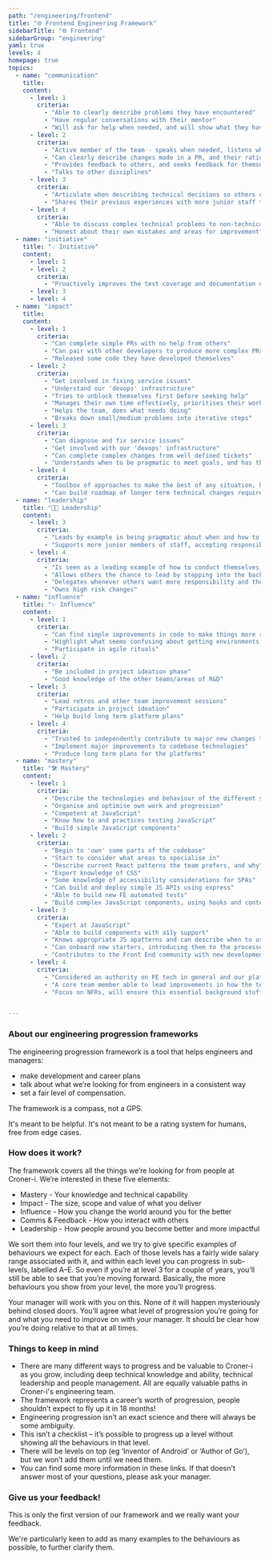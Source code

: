```yaml
---
path: "/engineering/frontend"
title: "🌐 Frontend Engineering Framework"
sidebarTitle: "🌐 Frontend"
sidebarGroup: "engineering"
yaml: true
levels: 4
homepage: true
topics:
  - name: "communication"
    title:
    content:
      - level: 1
        criteria:
          - "Able to clearly describe problems they have encountered"
          - "Have regular conversations with their mentor"
          - "Will ask for help when needed, and will show what they have tried for themselves"
      - level: 2
        criteria:
          - "Active member of the team - speaks when needed, listens when needed"
          - "Can clearly describe changes made in a PR, and their rationale"
          - "Provides feedback to others, and seeks feedback for themselves"
          - "Talks to other disciplines"
      - level: 3
        criteria:
          - "Articulate when describing technical decisions so others can learn thought processes"
          - "Shares their previous experiences with more junior staff to help accelerate their progress"
      - level: 4
        criteria:
          - "Able to discuss complex technical problems to non-technical people"
          - "Honest about their own mistakes and areas for improvement"
  - name: "initiative"
    title: "💡 Initiative"
    content:
      - level: 1
      - level: 2
        criteria:
          - "Proactively improves the test coverage and documentation of existing code"
      - level: 3
      - level: 4
  - name: "impact"
    title:
    content:
      - level: 1
        criteria:
          - "Can complete simple PRs with no help from others"
          - "Can pair with other developers to produce more complex PRs"
          - "Released some code they have developed themselves"
      - level: 2
        criteria:
          - "Get involved in fixing service issues"
          - "Understand our 'devops' infrastructure"
          - "Tries to unblock themselves first before seeking help"
          - "Manages their own time effectively, prioritises their workload well, on time for meetings, aware when blocking others and unblocks"
          - "Helps the team, does what needs doing"
          - "Breaks down small/medium problems into iterative steps"
      - level: 3
        criteria:
          - "Can diagnose and fix service issues"
          - "Get involved with our 'devops' infrastructure"
          - "Can complete complex changes from well defined tickets"          
          - "Understands when to be pragmatic to meet goals, and has the discipline to follow up on any compromises made immediately"
      - level: 4
        criteria:
          - "Toolbox of approaches to make the best of any situation, how to split tasks up to deliver earlier, when refactoring is required first, when to bring in more people"
          - "Can build roadmap of longer term technical changes required to codebases"
  - name: "leadership"
    title: "👩‍💼 Leadership"
    content:
      - level: 3
        criteria:
          - "Leads by example in being pragmatic about when and how to deal with tech debt whilst meeting the objectives of the projects they are working on"
          - "Supports more junior members of staff, accepting responsibility for whatever mistakes they may make whilst under supervision"
      - level: 4
        criteria:
          - "Is seen as a leading example of how to conduct themselves in the workplace - both technically and personally"
          - "Allows others the chance to lead by stepping into the background and supporting when appropriate"
          - "Delegates whenever others want more responsibility and the risk is low"
          - "Owns high risk changes"
  - name: "influence"
    title: "✨ Influence"
    content:
      - level: 1
        criteria:
          - "Can find simple improvements in code to make things more readable"
          - "Highlight what seems confusing about getting environments up and running as a new starter"
          - "Participate in agile rituals"
      - level: 2
        criteria:
          - "Be included in project ideation phase"
          - "Good knowledge of the other teams/areas of R&D"
      - level: 3
        criteria:
          - "Lead retros and other team improvement sessions"
          - "Participate in project ideation"
          - "Help build long term platform plans"
      - level: 4
        criteria:
          - "Trusted to independently contribute to major new changes to existing sites, and lead new platforms as required"
          - "Implement major improvements to codebase technologies"
          - "Produce long term plans for the platforms"
  - name: "mastery"
    title: "🛠️ Mastery"
    content:
      - level: 1
        criteria:
          - "Describe the technologies and behaviour of the different sites we support"
          - "Organise and optimise own work and progression"
          - "Competent at JavaScript"
          - "Know how to and practices testing JavaScript"
          - "Build simple JavaScript components"
      - level: 2
        criteria:
          - "Begin to 'own' some parts of the codebase"
          - "Start to consider what areas to specialise in"
          - "Describe current React patterns the team prefers, and why"
          - "Expert knowledge of CSS"
          - "Some knowledge of accessibility considerations for SPAs"
          - "Can build and deploy simple JS APIs using express"
          - "Able to build new FE automated tests"
          - "Build complex JavaScript components, using hooks and context to call APIs and manage state"
      - level: 3
        criteria:
          - "Expert at JavaScript"
          - "Able to build components with a11y support"
          - "Knows appropriate JS apatterns and can describe when to use them and why"
          - "Can onboard new starters, introducing them to the processes and codebases"
          - "Contributes to the Front End community with new developments others may be interested in"
      - level: 4
        criteria:
          - "Considered an authority on FE tech in general and our platforms"
          - "A core team member able to lead improvements in how the team operates"
          - "Focus on NFRs, will ensure this essential background stuff is done"


---
```

### About our engineering progression frameworks
The engineering progression framework is a tool that helps engineers and managers:
- make development and career plans
- talk about what we’re looking for from engineers in a consistent way
- set a fair level of compensation.

The framework is a compass, not a GPS.

It's meant to be helpful. It's not meant to be a rating system for humans, free from edge cases.

### How does it work?
The framework covers all the things we’re looking for from people at Croner-i. We’re interested in these five elements:
- Mastery - Your knowledge and technical capability
- Impact - The size, scope and value of what you deliver
- Influence - How you change the world around you for the better
- Comms & Feedback - How you interact with others
- Leadership - How people around you become better and more impactful

We sort them into four levels, and we try to give specific examples of behaviours we expect for each. Each of those levels has a fairly wide salary range associated with it, and within each level you can progress in sub-levels, labelled A–E. So even if you’re at level 3 for a couple of years, you’ll still be able to see that you’re moving forward. Basically, the more behaviours you show from your level, the more you’ll progress.

Your manager will work with you on this. None of it will happen mysteriously behind closed doors. You’ll agree what level of progression you’re going for and what you need to improve on with your manager. It should be clear how you’re doing relative to that at all times.

### Things to keep in mind
- There are many different ways to progress and be valuable to Croner-i as you grow, including deep technical knowledge and ability, technical leadership and people management. All are equally valuable paths in Croner-i's engineering team.
- The framework represents a career’s worth of progression, people shouldn’t expect to fly up it in 18 months!
- Engineering progression isn’t an exact science and there will always be some ambiguity.
- This isn’t a checklist – it’s possible to progress up a level without showing all the behaviours in that level.
- There will be levels on top (eg ‘Inventor of Android’ or ‘Author of Go’), but we won’t add them until we need them.
- You can find some more information in these links. If that doesn't answer most of your questions, please ask your manager.

### Give us your feedback!
This is only the first version of our framework and we really want your feedback.

We're particularly keen to add as many examples to the behaviours as possible, to further clarify them.
